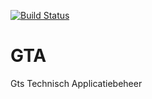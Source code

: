 [![Build Status](http://jenkins.gencnet.nl:8080/buildStatus/icon?job=GTA)](http://jenkins.gencnet.nl:8080/job/GTA/)
# GTA
Gts Technisch Applicatiebeheer


